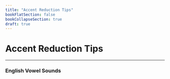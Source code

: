 ```yaml
---
title: "Accent Reduction Tips"
bookFlatSection: false
bookCollapseSection: true
draft: true
---
```


# Accent Reduction Tips
---

### English Vowel Sounds


